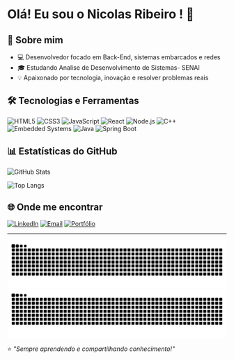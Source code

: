 # Olá! Eu sou o Nicolas Ribeiro ! 👋

## 🚀 Sobre mim
- 💻 Desenvolvedor focado em Back-End, sistemas embarcados e redes
- 🎓 Estudando Analise de Desenvolvimento de Sistemas- SENAI
- 💡 Apaixonado por tecnologia, inovação e resolver problemas reais

## 🛠️ Tecnologias e Ferramentas
![HTML5](https://img.shields.io/badge/-HTML5-E34F26?style=flat&logo=html5&logoColor=white)
![CSS3](https://img.shields.io/badge/-CSS3-1572B6?style=flat&logo=css3&logoColor=white)
![JavaScript](https://img.shields.io/badge/-JavaScript-F7DF1E?style=flat&logo=javascript&logoColor=black)
![React](https://img.shields.io/badge/-React-61DAFB?style=flat&logo=react&logoColor=black)
![Node.js](https://img.shields.io/badge/-Node.js-339933?style=flat&logo=node.js&logoColor=white)
![C++](https://img.shields.io/badge/-C++-00599C?style=flat&logo=c%2B%2B&logoColor=white)
![Embedded Systems](https://img.shields.io/badge/-Embedded-FF6F00?style=flat&logo=arduino&logoColor=white)
![Java](https://img.shields.io/badge/-Java-007396?style=flat&logo=java&logoColor=white)
![Spring Boot](https://img.shields.io/badge/-Spring%20Boot-6DB33F?style=flat&logo=springboot&logoColor=white)


## 📊 Estatísticas do GitHub
![GitHub Stats](https://github-readme-stats.vercel.app/api?username=NicolasRibe&show_icons=true&theme=dark)

![Top Langs](https://github-readme-stats.vercel.app/api/top-langs/?username=NicolasRibe&layout=compact&theme=dark)

## 🌐 Onde me encontrar
[![LinkedIn](https://img.shields.io/badge/-LinkedIn-0A66C2?style=flat&logo=linkedin&logoColor=white)](https://linkedin.com/in/nicolas-moreira-ribeiro-37a139181)
[![Email](https://img.shields.io/badge/-Email-D14836?style=flat&logo=gmail&logoColor=white)](mailto:oloconicao@gmail.com)
[![Portfólio](https://img.shields.io/badge/-Portfólio-000000?style=flat&logo=firefox&logoColor=white)](https://seusite.com)

---
![Snake animation](https://github.com/NicolasRibe/NicolasRibe/blob/output/github-contribution-grid-snake.svg#gh-light-mode-only)
![Snake animation](https://github.com/NicolasRibe/NicolasRibe/blob/output/github-contribution-grid-snake-dark.svg#gh-dark-mode-only)



⭐ *"Sempre aprendendo e compartilhando conhecimento!"*
